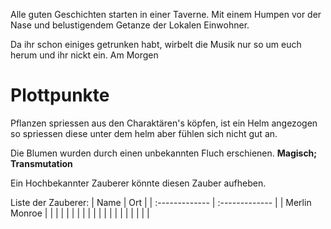 Alle guten Geschichten starten in einer Taverne. Mit einem Humpen vor der Nase und belustigendem Getanze der Lokalen Einwohner.

Da ihr schon einiges getrunken habt, wirbelt die Musik nur so um euch herum und ihr nickt ein. Am Morgen


# Plottpunkte
Pflanzen spriessen aus den Charaktären's köpfen, ist ein Helm angezogen so spriessen diese unter dem helm aber fühlen sich nicht gut an.

Die Blumen wurden durch einen unbekannten Fluch erschienen. **Magisch; Transmutation**

Ein Hochbekannter Zauberer könnte diesen Zauber aufheben.

Liste der Zauberer:
| Name | Ort     |
| :------------- | :------------- |
| Merlin Monroe       |        |
|        |        |
|        |        |
|        |        |
|        |        |
|        |        |
|        |        |
